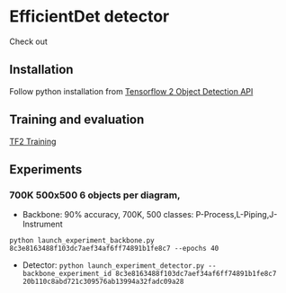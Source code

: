 # EfficientDet detector

Check out


## Installation

Follow python installation from [Tensorflow 2 Object Detection API](https://github.com/tensorflow/models/blob/master/research/object_detection/g3doc/tf2.md)


## Training and evaluation

[TF2 Training](https://github.com/tensorflow/models/blob/master/research/object_detection/g3doc/tf2_training_and_evaluation.md)


## Experiments

### 700K 500x500 6 objects per diagram,
- Backbone: 90% accuracy, 700K, 500 classes: P-Process,L-Piping,J-Instrument

`python launch_experiment_backbone.py 8c3e8163488f103dc7aef34af6ff74891b1fe8c7 --epochs 40`

- Detector:
`python launch_experiment_detector.py --backbone_experiment_id 8c3e8163488f103dc7aef34af6ff74891b1fe8c7  20b110c8abd721c309576ab13994a32fadc09a28`
